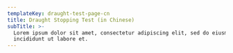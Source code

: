 ```yaml
---
templateKey: draught-test-page-cn
title: Draught Stopping Test (in Chinese)
subTitle: >-
  Lorem ipsum dolor sit amet, consectetur adipiscing elit, sed do eiusmod tempor
  incididunt ut labore et.
---
```

